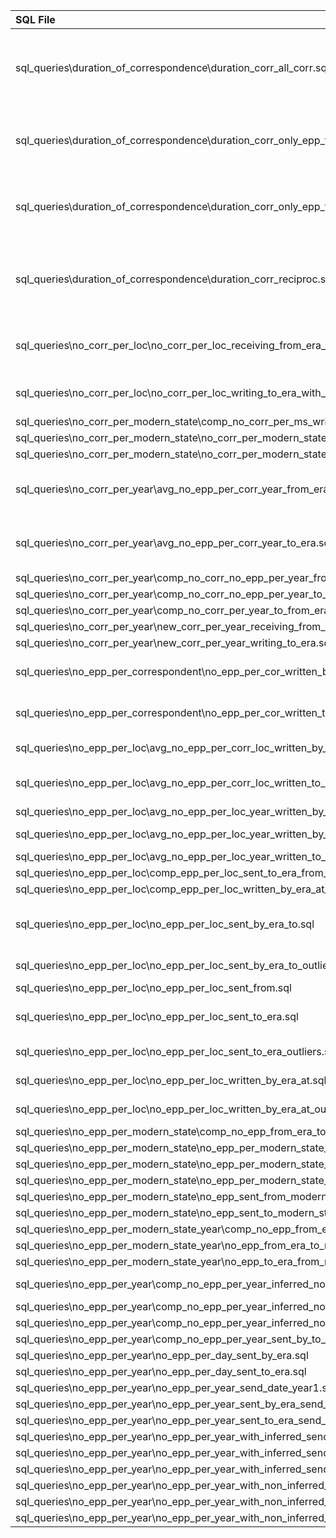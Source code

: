 | SQL File                                                                                            | Consumed by R Scripts                                                                                                                                                                                                                                                                                                                                                                                                                                                                                                                                                                  |
|:----------------------------------------------------------------------------------------------------|:---------------------------------------------------------------------------------------------------------------------------------------------------------------------------------------------------------------------------------------------------------------------------------------------------------------------------------------------------------------------------------------------------------------------------------------------------------------------------------------------------------------------------------------------------------------------------------------|
| sql_queries\duration_of_correspondence\duration_corr_all_corr.sql                                   | r_scripts\duration_of_correspondence\duration_of_correspondence_all_corr_boxplot.R, r_scripts\duration_of_correspondence\duration_of_correspondence_all_corr_boxplot_facet_grid_year.R, r_scripts\duration_of_correspondence\duration_of_correspondence_all_corr_density_plot.R, r_scripts\duration_of_correspondence\duration_of_correspondence_all_corr_histogram.R, r_scripts\duration_of_correspondence\duration_of_correspondence_all_corr_plots_combined.R, r_scripts\duration_of_correspondence\duration_of_correspondence_all_corr_scatterplot.R                               |
| sql_queries\duration_of_correspondence\duration_corr_only_epp_from_erasmus.sql                      | r_scripts\duration_of_correspondence\duration_of_correspondence_only_epp_from_era_boxplot.R, r_scripts\duration_of_correspondence\duration_of_correspondence_only_epp_from_era_density_plot.R, r_scripts\duration_of_correspondence\duration_of_correspondence_only_epp_from_era_histogram.R, r_scripts\duration_of_correspondence\duration_of_correspondence_only_epp_from_era_plots_combined.R, r_scripts\duration_of_correspondence\duration_of_correspondence_only_epp_from_era_scatterplot.R                                                                                      |
| sql_queries\duration_of_correspondence\duration_corr_only_epp_to_erasmus.sql                        | r_scripts\duration_of_correspondence\duration_of_correspondence_only_epp_to_era_boxplot.R, r_scripts\duration_of_correspondence\duration_of_correspondence_only_epp_to_era_density_plot.R, r_scripts\duration_of_correspondence\duration_of_correspondence_only_epp_to_era_histogram.R, r_scripts\duration_of_correspondence\duration_of_correspondence_only_epp_to_era_plots_combined.R, r_scripts\duration_of_correspondence\duration_of_correspondence_only_epp_to_era_scatterplot.R                                                                                                |
| sql_queries\duration_of_correspondence\duration_corr_reciproc.sql                                   | r_scripts\duration_of_correspondence\duration_of_correspondence_reciproc_corr_boxplot.R, r_scripts\duration_of_correspondence\duration_of_correspondence_reciproc_corr_boxplot_facet_grid_year.R, r_scripts\duration_of_correspondence\duration_of_correspondence_reciproc_corr_density_plot.R, r_scripts\duration_of_correspondence\duration_of_correspondence_reciproc_corr_histogram.R, r_scripts\duration_of_correspondence\duration_of_correspondence_reciproc_corr_plots_combined.R, r_scripts\duration_of_correspondence\duration_of_correspondence_reciproc_corr_scatterplot.R |
| sql_queries\no_corr_per_loc\no_corr_per_loc_receiving_from_era_with_geocoordinates.sql              | r_scripts\helper_avg_no_epp_per_corr_loc_written_by_era_to.R, r_scripts\helper_no_corr_per_loc_receiving_from_era.R, r_scripts\no_corr_per_loc\no_corr_per_loc_receiving_from_era_pointplot.R, r_scripts\no_corr_per_loc\no_corr_per_loc_receiving_from_era_pointplot_and_boxplot.R                                                                                                                                                                                                                                                                                                    |
| sql_queries\no_corr_per_loc\no_corr_per_loc_writing_to_era_with_geocoordinates.sql                  | r_scripts\helper_avg_no_epp_per_corr_loc_written_to_era.R, r_scripts\helper_no_corr_per_loc_writing_to_era.R, r_scripts\no_corr_per_loc\no_corr_per_loc_writing_to_era_pointplot.R, r_scripts\no_corr_per_loc\no_corr_per_loc_writing_to_era_pointplot_and_boxplot.R                                                                                                                                                                                                                                                                                                                   |
| sql_queries\no_corr_per_modern_state\comp_no_corr_per_ms_writing_to_receiving_from_era.sql          | r_scripts\no_corr_per_modern_state\comp_no_corr_per_ms_writing_to_receiving_from_era_barchart.R                                                                                                                                                                                                                                                                                                                                                                                                                                                                                        |
| sql_queries\no_corr_per_modern_state\no_corr_per_modern_state_receiving_epp_from_era.sql            | r_scripts\no_corr_per_modern_state\no_corr_per_modern_state_receiving_epp_from_era_barchart.R                                                                                                                                                                                                                                                                                                                                                                                                                                                                                          |
| sql_queries\no_corr_per_modern_state\no_corr_per_modern_state_writing_epp_to_era.sql                | r_scripts\no_corr_per_modern_state\no_corr_per_modern_state_writing_epp_to_era_barchart.R                                                                                                                                                                                                                                                                                                                                                                                                                                                                                              |
| sql_queries\no_corr_per_year\avg_no_epp_per_corr_year_from_era.sql                                  | r_scripts\no_corr_per_year\avg_no_epp_per_corr_year_from_era_barchart.R, r_scripts\no_corr_per_year\avg_no_epp_per_corr_year_from_era_boxplot.R, r_scripts\no_corr_per_year\avg_no_epp_per_corr_year_from_era_linechart.R, r_scripts\no_corr_per_year\avg_no_epp_per_corr_year_from_era_plots_combined.R                                                                                                                                                                                                                                                                               |
| sql_queries\no_corr_per_year\avg_no_epp_per_corr_year_to_era.sql                                    | r_scripts\no_corr_per_year\avg_no_epp_per_corr_year_to_era_barchart.R, r_scripts\no_corr_per_year\avg_no_epp_per_corr_year_to_era_boxplot.R, r_scripts\no_corr_per_year\avg_no_epp_per_corr_year_to_era_linechart.R, r_scripts\no_corr_per_year\avg_no_epp_per_corr_year_to_era_plots_combined.R                                                                                                                                                                                                                                                                                       |
| sql_queries\no_corr_per_year\comp_no_corr_no_epp_per_year_from_era.sql                              | r_scripts\no_corr_per_year\comp_no_corr_no_epp_per_year_from_era_plots_combined.R                                                                                                                                                                                                                                                                                                                                                                                                                                                                                                      |
| sql_queries\no_corr_per_year\comp_no_corr_no_epp_per_year_to_era.sql                                | r_scripts\no_corr_per_year\comp_no_corr_no_epp_per_year_to_era_plots_combined.R                                                                                                                                                                                                                                                                                                                                                                                                                                                                                                        |
| sql_queries\no_corr_per_year\comp_no_corr_per_year_to_from_era.sql                                  | r_scripts\no_corr_per_year\comp_no_corr_per_year_to_from_era_plots_combined.R                                                                                                                                                                                                                                                                                                                                                                                                                                                                                                          |
| sql_queries\no_corr_per_year\new_corr_per_year_receiving_from_era.sql                               | r_scripts\no_corr_per_year\new_corr_per_year_receiving_from_era_barchart.R                                                                                                                                                                                                                                                                                                                                                                                                                                                                                                             |
| sql_queries\no_corr_per_year\new_corr_per_year_writing_to_era.sql                                   | r_scripts\no_corr_per_year\new_corr_per_year_writing_to_era_barchart.R                                                                                                                                                                                                                                                                                                                                                                                                                                                                                                                 |
| sql_queries\no_epp_per_correspondent\no_epp_per_cor_written_by_era.sql                              | r_scripts\no_epp_per_correspondent\no_epp_per_cor_written_by_era_boxplot.R, r_scripts\no_epp_per_correspondent\no_epp_per_cor_written_by_era_plots_combined.R, r_scripts\no_epp_per_correspondent\no_epp_per_cor_written_by_era_pointplot.R                                                                                                                                                                                                                                                                                                                                            |
| sql_queries\no_epp_per_correspondent\no_epp_per_cor_written_to_era.sql                              | r_scripts\no_epp_per_correspondent\no_epp_per_cor_written_to_era_boxplot.R, r_scripts\no_epp_per_correspondent\no_epp_per_cor_written_to_era_plots_combined.R, r_scripts\no_epp_per_correspondent\no_epp_per_cor_written_to_era_pointplot.R                                                                                                                                                                                                                                                                                                                                            |
| sql_queries\no_epp_per_loc\avg_no_epp_per_corr_loc_written_by_era_to.sql                            | r_scripts\helper_avg_no_epp_per_corr_loc_written_by_era_to.R, r_scripts\no_epp_per_loc\avg_no_epp_per_corr_loc_written_by_era_to_boxplot.R                                                                                                                                                                                                                                                                                                                                                                                                                                             |
| sql_queries\no_epp_per_loc\avg_no_epp_per_corr_loc_written_to_era.sql                               | r_scripts\helper_avg_no_epp_per_corr_loc_written_to_era.R, r_scripts\no_epp_per_loc\avg_no_epp_per_corr_loc_written_to_era_boxplot.R, r_scripts\no_epp_per_loc\avg_no_epp_per_corr_loc_written_to_era_pointplot_and_boxplot.R                                                                                                                                                                                                                                                                                                                                                          |
| sql_queries\no_epp_per_loc\avg_no_epp_per_loc_year_written_by_era_at.sql                            | r_scripts\no_epp_per_loc\avg_no_epp_per_loc_year_written_by_era_at_boxplot.R                                                                                                                                                                                                                                                                                                                                                                                                                                                                                                           |
| sql_queries\no_epp_per_loc\avg_no_epp_per_loc_year_written_by_era_to.sql                            | r_scripts\helper_avg_no_epp_per_loc_year_written_by_era_to.R, r_scripts\no_epp_per_loc\avg_no_epp_per_loc_year_written_by_era_to_boxplot.R                                                                                                                                                                                                                                                                                                                                                                                                                                             |
| sql_queries\no_epp_per_loc\avg_no_epp_per_loc_year_written_to_era.sql                               | r_scripts\no_epp_per_loc\avg_no_epp_per_loc_year_written_to_era_boxplot.R                                                                                                                                                                                                                                                                                                                                                                                                                                                                                                              |
| sql_queries\no_epp_per_loc\comp_epp_per_loc_sent_to_era_from_and_by_era_to.sql                      | r_scripts\no_epp_per_loc\comp_epp_per_loc_sent_to_era_from_and_by_era_scatterplot.R                                                                                                                                                                                                                                                                                                                                                                                                                                                                                                    |
| sql_queries\no_epp_per_loc\comp_epp_per_loc_written_by_era_at_and_sent_by_era_to.sql                | r_scripts\no_epp_per_loc\comp_no_epp_per_loc_written_by_era_at_and_sent_by_era_to_scatterplot.R                                                                                                                                                                                                                                                                                                                                                                                                                                                                                        |
| sql_queries\no_epp_per_loc\no_epp_per_loc_sent_by_era_to.sql                                        | r_scripts\helper_avg_no_epp_per_corr_loc_written_by_era_to.R, r_scripts\helper_avg_no_epp_per_loc_year_written_by_era_to.R, r_scripts\helper_no_corr_per_loc_receiving_from_era.R, r_scripts\helper_no_epp_per_loc_sent_to_era.R, r_scripts\no_epp_per_loc\no_epp_per_loc_sent_by_era_to_boxplot.R                                                                                                                                                                                                                                                                                     |
| sql_queries\no_epp_per_loc\no_epp_per_loc_sent_by_era_to_outliers.sql                               | r_scripts\no_epp_per_loc\no_epp_per_loc_sent_by_era_to_outliers_barchart_facet_grid.R, r_scripts\no_epp_per_loc\no_epp_per_loc_sent_by_era_to_outliers_boxplot.R                                                                                                                                                                                                                                                                                                                                                                                                                       |
| sql_queries\no_epp_per_loc\no_epp_per_loc_sent_from.sql                                             | r_scripts\no_epp_per_loc\no_epp_per_loc_sent_from_pointplot_and_boxplot.R                                                                                                                                                                                                                                                                                                                                                                                                                                                                                                              |
| sql_queries\no_epp_per_loc\no_epp_per_loc_sent_to_era.sql                                           | r_scripts\helper_avg_no_epp_per_corr_loc_written_to_era.R, r_scripts\helper_no_corr_per_loc_writing_to_era.R, r_scripts\helper_no_epp_per_loc_sent_to_era.R, r_scripts\no_epp_per_loc\no_epp_per_loc_sent_to_era_boxplot.R, r_scripts\no_epp_per_loc\no_epp_per_loc_sent_to_era_pointplot.R                                                                                                                                                                                                                                                                                            |
| sql_queries\no_epp_per_loc\no_epp_per_loc_sent_to_era_outliers.sql                                  | r_scripts\no_epp_per_loc\no_epp_per_loc_sent_to_era_outliers_barchart_facet_grid.R, r_scripts\no_epp_per_loc\no_epp_per_loc_sent_to_era_outliers_boxplot.R                                                                                                                                                                                                                                                                                                                                                                                                                             |
| sql_queries\no_epp_per_loc\no_epp_per_loc_written_by_era_at.sql                                     | r_scripts\no_epp_per_loc\no_epp_per_loc_written_by_era_at_barchart.R, r_scripts\no_epp_per_loc\no_epp_per_loc_written_by_era_at_boxplot.R                                                                                                                                                                                                                                                                                                                                                                                                                                              |
| sql_queries\no_epp_per_loc\no_epp_per_loc_written_by_era_at_outliers.sql                            | r_scripts\no_epp_per_loc\no_epp_per_loc_written_by_era_at_outliers_barchart_facet_grid.R, r_scripts\no_epp_per_loc\no_epp_per_loc_written_by_era_at_outliers_boxplot.R                                                                                                                                                                                                                                                                                                                                                                                                                 |
| sql_queries\no_epp_per_modern_state\comp_no_epp_from_era_to_ms_and_from_ms_to_era.sql               | r_scripts\no_epp_per_modern_state\comp_no_epp_from_era_to_ms_and_from_ms_to_era_barchart.R                                                                                                                                                                                                                                                                                                                                                                                                                                                                                             |
| sql_queries\no_epp_per_modern_state\no_epp_per_modern_state_sent_from_era_to.sql                    | r_scripts\no_epp_per_modern_state\no_epp_per_modern_state_sent_from_era_to_barchart.R                                                                                                                                                                                                                                                                                                                                                                                                                                                                                                  |
| sql_queries\no_epp_per_modern_state\no_epp_per_modern_state_sent_to_era.sql                         | r_scripts\no_epp_per_modern_state\no_epp_per_modern_state_sent_to_era_barchart.R                                                                                                                                                                                                                                                                                                                                                                                                                                                                                                       |
| sql_queries\no_epp_per_modern_state\no_epp_per_modern_state_written_by_era_at.sql                   | r_scripts\no_epp_per_modern_state\no_epp_per_modern_state_written_by_era_at_barchart.R                                                                                                                                                                                                                                                                                                                                                                                                                                                                                                 |
| sql_queries\no_epp_per_modern_state\no_epp_sent_from_modern_state.sql                               | r_scripts\no_epp_per_modern_state\no_epp_sent_from_modern_state_barchart.R                                                                                                                                                                                                                                                                                                                                                                                                                                                                                                             |
| sql_queries\no_epp_per_modern_state\no_epp_sent_to_modern_state.sql                                 | r_scripts\no_epp_per_modern_state\no_epp_sent_to_modern_state_barchart.R                                                                                                                                                                                                                                                                                                                                                                                                                                                                                                               |
| sql_queries\no_epp_per_modern_state_year\comp_no_epp_from_era_to_ms_and_from_ms_to_era_per_year.sql | r_scripts\no_epp_per_modern_state_year\comp_no_epp_from_era_to_ms_and_from_ms_to_era_per_year_facet_grid.R                                                                                                                                                                                                                                                                                                                                                                                                                                                                             |
| sql_queries\no_epp_per_modern_state_year\no_epp_from_era_to_modern_state_per_year.sql               | r_scripts\no_epp_per_modern_state_year\no_epp_from_era_to_modern_state_per_year_facet_grid.R                                                                                                                                                                                                                                                                                                                                                                                                                                                                                           |
| sql_queries\no_epp_per_modern_state_year\no_epp_to_era_from_modern_state_per_year.sql               | r_scripts\no_epp_per_modern_state_year\no_epp_to_era_from_modern_state_per_year_facet_grid.R                                                                                                                                                                                                                                                                                                                                                                                                                                                                                           |
| sql_queries\no_epp_per_year\comp_no_epp_per_year_inferred_noninferred.sql                           | r_scripts\no_epp_per_year\comp_no_epp_per_year_inferred_noninferred_linechart.R, r_scripts\no_epp_per_year\no_epp_per_year_with_inferred_send_date_barchart_percentage.R                                                                                                                                                                                                                                                                                                                                                                                                               |
| sql_queries\no_epp_per_year\comp_no_epp_per_year_inferred_noninferred_sent_from_era.sql             | r_scripts\no_epp_per_year\comp_no_epp_per_year_inferred_noninferred_sent_from_era_barchart_percentage.R                                                                                                                                                                                                                                                                                                                                                                                                                                                                                |
| sql_queries\no_epp_per_year\comp_no_epp_per_year_inferred_noninferred_sent_to_era.sql               | r_scripts\no_epp_per_year\comp_no_epp_per_year_inferred_noninferred_sent_to_era_barchart_percentage.R                                                                                                                                                                                                                                                                                                                                                                                                                                                                                  |
| sql_queries\no_epp_per_year\comp_no_epp_per_year_sent_by_to_era.sql                                 | r_scripts\no_epp_per_year\comp_no_epp_per_year_sent_by_to_era_linechart.R                                                                                                                                                                                                                                                                                                                                                                                                                                                                                                              |
| sql_queries\no_epp_per_year\no_epp_per_day_sent_by_era.sql                                          | r_scripts\no_epp_per_year\no_epp_per_day_sent_by_era_facet_grid.R                                                                                                                                                                                                                                                                                                                                                                                                                                                                                                                      |
| sql_queries\no_epp_per_year\no_epp_per_day_sent_to_era.sql                                          | r_scripts\no_epp_per_year\no_epp_per_day_sent_to_era_facet_grid.R                                                                                                                                                                                                                                                                                                                                                                                                                                                                                                                      |
| sql_queries\no_epp_per_year\no_epp_per_year_send_date_year1.sql                                     | r_scripts\no_epp_per_year\no_epp_per_year_send_date_year1_barchart.R                                                                                                                                                                                                                                                                                                                                                                                                                                                                                                                   |
| sql_queries\no_epp_per_year\no_epp_per_year_sent_by_era_send_date_year1.sql                         | r_scripts\no_epp_per_year\no_epp_per_year_sent_by_era_send_date_year1_barchart.R                                                                                                                                                                                                                                                                                                                                                                                                                                                                                                       |
| sql_queries\no_epp_per_year\no_epp_per_year_sent_to_era_send_date_year1.sql                         | r_scripts\no_epp_per_year\no_epp_per_year_sent_to_era_send_date_year1_barchart.R                                                                                                                                                                                                                                                                                                                                                                                                                                                                                                       |
| sql_queries\no_epp_per_year\no_epp_per_year_with_inferred_send_date.sql                             | r_scripts\no_epp_per_year\no_epp_per_year_with_inferred_send_date_barchart.R                                                                                                                                                                                                                                                                                                                                                                                                                                                                                                           |
| sql_queries\no_epp_per_year\no_epp_per_year_with_inferred_send_date_sent_by_era.sql                 | r_scripts\no_epp_per_year\no_epp_per_year_with_inferred_send_data_sent_by_era_barchart.R                                                                                                                                                                                                                                                                                                                                                                                                                                                                                               |
| sql_queries\no_epp_per_year\no_epp_per_year_with_inferred_send_date_sent_to_era.sql                 | r_scripts\no_epp_per_year\no_epp_per_year_with_inferred_send_date_sent_to_era_barchart.R                                                                                                                                                                                                                                                                                                                                                                                                                                                                                               |
| sql_queries\no_epp_per_year\no_epp_per_year_with_non_inferred_send_date.sql                         | r_scripts\no_epp_per_year\no_epp_per_year_with_non_inferred_send_date_barchart.R                                                                                                                                                                                                                                                                                                                                                                                                                                                                                                       |
| sql_queries\no_epp_per_year\no_epp_per_year_with_non_inferred_send_date_sent_by_era.sql             | r_scripts\no_epp_per_year\no_epp_per_year_with_non_inferred_send_date_sent_by_era_barchart.R                                                                                                                                                                                                                                                                                                                                                                                                                                                                                           |
| sql_queries\no_epp_per_year\no_epp_per_year_with_non_inferred_send_date_sent_to_era.sql             | r_scripts\no_epp_per_year\no_epp_per_year_with_non_inferred_send_date_to_era_barchart.R                                                                                                                                                                                                                                                                                                                                                                                                                                                                                                |